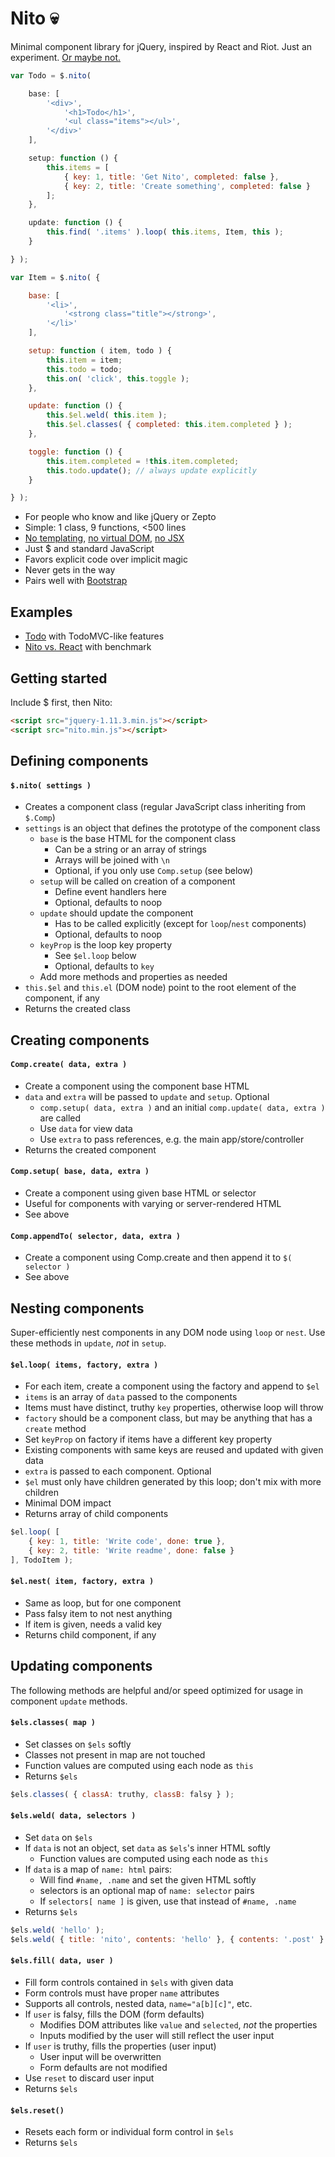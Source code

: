 # Nito :skull:

Minimal component library for jQuery, inspired by React and Riot.
Just an experiment. [Or maybe not.](https://rawgit.com/morris/nito/master/examples/nito-vs-react/)

```js
var Todo = $.nito(

	base: [
		'<div>',
			'<h1>Todo</h1>',
			'<ul class="items"></ul>',
		'</div>'
	],

	setup: function () {
		this.items = [
			{ key: 1, title: 'Get Nito', completed: false },
			{ key: 2, title: 'Create something', completed: false }
		];
	},

	update: function () {
		this.find( '.items' ).loop( this.items, Item, this );
	}

} );

var Item = $.nito( {

	base: [
		'<li>',
			'<strong class="title"></strong>',
		'</li>'
	],

	setup: function ( item, todo ) {
		this.item = item;
		this.todo = todo;
		this.on( 'click', this.toggle );
	},

	update: function () {
		this.$el.weld( this.item );
		this.$el.classes( { completed: this.item.completed } );
	},

	toggle: function () {
		this.item.completed = !this.item.completed;
		this.todo.update(); // always update explicitly
	}

} );
```

- For people who know and like jQuery or Zepto
- Simple: 1 class, 9 functions, <500 lines
- [No templating](http://blog.nodejitsu.com/micro-templates-are-dead/),
[no virtual DOM](http://blog.500tech.com/is-reactjs-fast/),
[no JSX](https://www.pandastrike.com/posts/20150311-react-bad-idea)
- Just $ and standard JavaScript
- Favors explicit code over implicit magic
- Never gets in the way
- Pairs well with [Bootstrap](http://getbootstrap.com)


## Examples

- [Todo](https://rawgit.com/morris/nito/master/examples/todo/) with TodoMVC-like features
- [Nito vs. React](https://rawgit.com/morris/nito/master/examples/nito-vs-react/) with benchmark


## Getting started

Include $ first, then Nito:

```html
<script src="jquery-1.11.3.min.js"></script>
<script src="nito.min.js"></script>
```


## Defining components

#### `$.nito( settings )`

- Creates a component class (regular JavaScript class inheriting from `$.Comp`)
- `settings` is an object that defines the prototype of the component class
	- `base` is the base HTML for the component class
		- Can be a string or an array of strings
		- Arrays will be joined with `\n`
		- Optional, if you only use `Comp.setup` (see below)
	- `setup` will be called on creation of a component
		- Define event handlers here
		- Optional, defaults to noop
	- `update` should update the component
		- Has to be called explicitly (except for `loop`/`nest` components)
		- Optional, defaults to noop
	- `keyProp` is the loop key property
		- See `$el.loop` below
		- Optional, defaults to `key`
	- Add more methods and properties as needed
- `this.$el` and `this.el` (DOM node) point to the root element of the component, if any
- Returns the created class

## Creating components

#### `Comp.create( data, extra )`

- Create a component using the component base HTML
- `data` and `extra` will be passed to `update` and `setup`. Optional
	- `comp.setup( data, extra )` and an initial `comp.update( data, extra )` are called
	- Use `data` for view data
	- Use `extra` to pass references, e.g. the main app/store/controller
- Returns the created component

#### `Comp.setup( base, data, extra )`

- Create a component using given base HTML or selector
- Useful for components with varying or server-rendered HTML
- See above

#### `Comp.appendTo( selector, data, extra )`

- Create a component using Comp.create and then append it to `$( selector )`
- See above

## Nesting components

Super-efficiently nest components in any DOM node using `loop` or `nest`.
Use these methods in `update`, *not* in `setup`.

#### `$el.loop( items, factory, extra )`

- For each item, create a component using the factory and append to `$el`
- `items` is an array of `data` passed to the components
- Items must have distinct, truthy `key` properties, otherwise loop will throw
- `factory` should be a component class, but may be anything that has a `create` method
- Set `keyProp` on factory if items have a different key property
- Existing components with same keys are reused and updated with given data
- `extra` is passed to each component. Optional
- `$el` must only have children generated by this loop; don't mix with more children
- Minimal DOM impact
- Returns array of child components

```js
$el.loop( [
	{ key: 1, title: 'Write code', done: true },
	{ key: 2, title: 'Write readme', done: false }
], TodoItem );
```

#### `$el.nest( item, factory, extra )`

- Same as loop, but for one component
- Pass falsy item to not nest anything
- If item is given, needs a valid key
- Returns child component, if any

## Updating components

The following methods are helpful and/or speed optimized
for usage in component `update` methods.

#### `$els.classes( map )`

- Set classes on `$els` softly
- Classes not present in map are not touched
- Function values are computed using each node as `this`
- Returns `$els`

```js
$els.classes( { classA: truthy, classB: falsy } );
```

#### `$els.weld( data, selectors )`

- Set `data` on `$els`
- If `data` is not an object, set `data` as `$els`'s inner HTML softly
	- Function values are computed using each node as `this`
- If `data` is a map of `name: html` pairs:
	- Will find `#name, .name` and set the given HTML softly
	- selectors is an optional map of `name: selector` pairs
	- If `selectors[ name ]` is given, use that instead of `#name, .name`
- Returns `$els`

```js
$els.weld( 'hello' );
$els.weld( { title: 'nito', contents: 'hello' }, { contents: '.post' } );
```

#### `$els.fill( data, user )`

- Fill form controls contained in `$els` with given data
- Form controls must have proper `name` attributes
- Supports all controls, nested data, `name="a[b][c]"`, etc.
- If `user` is falsy, fills the DOM (form defaults)
 	- Modifies DOM attributes like `value` and `selected`, *not* the properties
	- Inputs modified by the user will still reflect the user input
- If `user` is truthy, fills the properties (user input)
	- User input will be overwritten
	- Form defaults are not modified
- Use `reset` to discard user input
- Returns `$els`

#### `$els.reset()`

- Resets each form or individual form control in `$els`
- Returns `$els`
